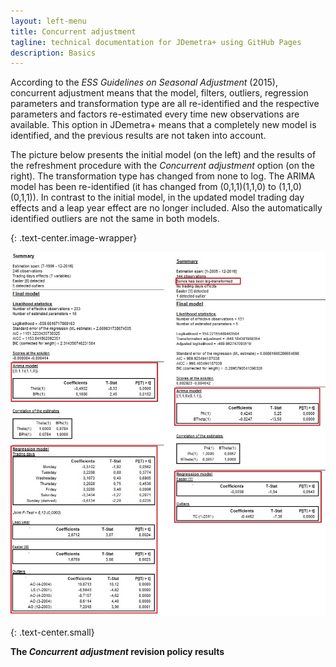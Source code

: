 ```yaml
---
layout: left-menu
title: Concurrent adjustment
tagline: technical documentation for JDemetra+ using GitHub Pages
description: Basics
---
```


According to the *ESS Guidelines on Seasonal Adjustment* (2015),
concurrent adjustment means that the model, filters, outliers,
regression parameters and transformation type are all re-identified and the
respective parameters and factors re-estimated every time new
observations are available. This option in JDemetra+ means that a
completely new model is identified, and the previous results are not
taken into account.

The picture below presents the initial model (on the left) and the
results of the refreshment procedure with the *Concurrent adjustment*
option (on the right). The transformation type has changed from none to
log. The ARIMA model has been re-identified (it has changed from
(0,1,1)(1,1,0) to (1,1,0)(0,1,1)). In contrast to the initial model, in
the updated model trading day effects and a leap year effect are no longer included. Also the automatically identified outliers are
not the same in both models.

{: .text-center.image-wrapper}

![Text](/assets/img/user-guide/UG_PCA_image2.jpg)

{: .text-center.small}

**The *Concurrent adjustment* revision policy results**
